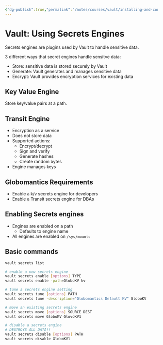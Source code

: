```yaml
---
{"dg-publish":true,"permalink":"/notes/courses/vault/installing-and-configuring-hashicorp-vault/09-using-secrets-engines/"}
---
```

# Vault: Using Secrets Engines

Secrets engines are plugins used by Vault to handle sensitive data.

3 different ways that secret engines handle sensitve data:

- Store: sensitive data is stored securely by Vault
- Generate: Vault generates and manages sensitive data
- Encrypt: Vault provides encryption services for existing data


## Key Value Engine

Store key/value pairs at a path.


## Transit Engine

- Encryption as a service
- Does not store data
- Supported actions:
    - Encrypt/decrypt
    - Sign and verify
    - Generate hashes
    - Create random bytes
- Engine manages keys


## Globomantics Requirements

- Enable a k/v secrets engine for developers
- Enable a Transit secrets engine for DBAs


## Enabling Secrets engines

- Engines are enabled on a path
    - Defaults to engine name
- All engines are enabled on `/sys/mounts`


## Basic commands

```bash
vault secrets list

# enable a new secrets engine
vault secrets enable [options] TYPE
vault secrets enable -path=GloboKV kv

# tune a secrets engine setting
vault secrets tune [options] PATH
vault secrets tune -description="Globomantics Default KV" GloboKV

# move an existing secrets engine
vault secrets move [options] SOURCE DEST
vault secrets move GloboKV GlovoKV1

# disable a secrets engine
# DESTROYS ALL DATA!!
vault secrets disable [options] PATH
vault secrets disable GloboKV1
```





